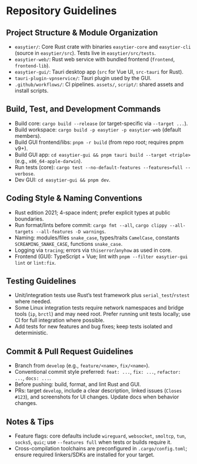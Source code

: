 # Repository Guidelines

## Project Structure & Module Organization
- `easytier/`: Core Rust crate with binaries `easytier-core` and `easytier-cli` (source in `easytier/src`). Tests live in `easytier/src/tests`.
- `easytier-web/`: Rust web service with bundled frontend (`frontend`, `frontend-lib`).
- `easytier-gui/`: Tauri desktop app (`src` for Vue UI, `src-tauri` for Rust). 
- `tauri-plugin-vpnservice/`: Tauri plugin used by the GUI.
- `.github/workflows/`: CI pipelines. `assets/`, `script/`: shared assets and install scripts.

## Build, Test, and Development Commands
- Build core: `cargo build --release` (or target-specific via `--target ...`).
- Build workspace: `cargo build -p easytier -p easytier-web` (default members).
- Build GUI frontend/libs: `pnpm -r build` (from repo root; requires pnpm v9+).
- Build GUI app: `cd easytier-gui && pnpm tauri build --target <triple>` (e.g., `x86_64-apple-darwin`).
- Run tests (core): `cargo test --no-default-features --features=full --verbose`.
- Dev GUI: `cd easytier-gui && pnpm dev`.

## Coding Style & Naming Conventions
- Rust edition 2021; 4-space indent; prefer explicit types at public boundaries.
- Run format/lints before commit: `cargo fmt --all`, `cargo clippy --all-targets --all-features -D warnings`.
- Naming: modules/files `snake_case`, types/traits `CamelCase`, constants `SCREAMING_SNAKE_CASE`, functions `snake_case`.
- Logging via `tracing`; errors via `thiserror`/`anyhow` as used in core.
- Frontend (GUI): TypeScript + Vue; lint with `pnpm --filter easytier-gui lint` or `lint:fix`.

## Testing Guidelines
- Unit/integration tests use Rust’s test framework plus `serial_test`/`rstest` where needed.
- Some Linux integration tests require network namespaces and bridge tools (`ip`, `brctl`) and may need root. Prefer running unit tests locally; use CI for full integration where possible.
- Add tests for new features and bug fixes; keep tests isolated and deterministic.

## Commit & Pull Request Guidelines
- Branch from `develop` (e.g., `feature/<name>`, `fix/<name>`). 
- Conventional commit style preferred: `feat: ...`, `fix: ...`, `refactor: ...`, `docs: ...`.
- Before pushing: build, format, and lint Rust and GUI.
- PRs: target `develop`, include a clear description, linked issues (`Closes #123`), and screenshots for UI changes. Update docs when behavior changes.

## Notes & Tips
- Feature flags: core defaults include `wireguard`, `websocket`, `smoltcp`, `tun`, `socks5`, `quic`; use `--features full` when tests or builds require it.
- Cross-compilation toolchains are preconfigured in `.cargo/config.toml`; ensure required linkers/SDKs are installed for your target.
